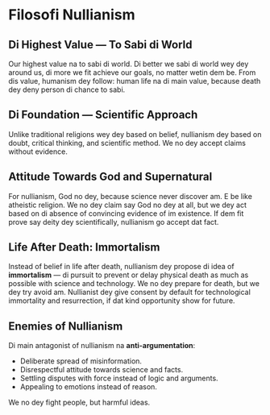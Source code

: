 
# Filosofi Nullianism

## Di Highest Value — To Sabi di World

Our highest value na to sabi di world. Di better we sabi di world wey dey around us, di more we fit achieve our goals, no matter wetin dem be. From dis value, humanism dey follow: human life na di main value, because death dey deny person di chance to sabi.

## Di Foundation — Scientific Approach

Unlike traditional religions wey dey based on belief, nullianism dey based on doubt, critical thinking, and scientific method. We no dey accept claims without evidence.

## Attitude Towards God and Supernatural

For nullianism, God no dey, because science never discover am. E be like atheistic religion. We no dey claim say God no dey at all, but we dey act based on di absence of convincing evidence of im existence. If dem fit prove say deity dey scientifically, nullianism go accept dat fact.

## Life After Death: Immortalism

Instead of belief in life after death, nullianism dey propose di idea of **immortalism** — di pursuit to prevent or delay physical death as much as possible with science and technology. We no dey prepare for death, but we dey try avoid am. Nullianist dey give consent by default for technological immortality and resurrection, if dat kind opportunity show for future.

## Enemies of Nullianism

Di main antagonist of nullianism na **anti-argumentation**:

- Deliberate spread of misinformation.
- Disrespectful attitude towards science and facts.
- Settling disputes with force instead of logic and arguments.
- Appealing to emotions instead of reason.

We no dey fight people, but harmful ideas.
